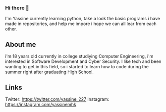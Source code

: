 ### Hi there 👋

I'm Yassine currently learning python, take a look the basic programs i have made in repositories, and help me impore i hope we can all lear from each other.


## About me

i'm 18 years old currently in college studiying Computer Engineering, i'm interested in Software Development and Cyber Security. I like tech and been wanting to get in this field, so i started to learn how to code during the summer right after graduating High School.


## Links

Twitter: https://twitter.com/yassine_227
Instagram: https://instagram.com/yassinemhk
